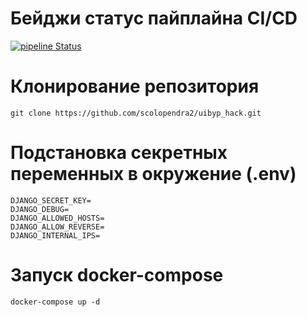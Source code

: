 # Бейджи статус пайплайна CI/CD
[![pipeline Status](https://github.com/scolopendra2/uibyp_hack/actions/workflows/main.yml/badge.svg)](https://github.com/scolopendra2/uibyp_hack/actions/workflows/main.yml)

# Клонирование репозитория
    git clone https://github.com/scolopendra2/uibyp_hack.git

# Подстановка секретных переменных в окружение (.env)
    DJANGO_SECRET_KEY=
    DJANGO_DEBUG=
    DJANGO_ALLOWED_HOSTS=
    DJANGO_ALLOW_REVERSE=
    DJANGO_INTERNAL_IPS=

# Запуск docker-compose
    docker-compose up -d

